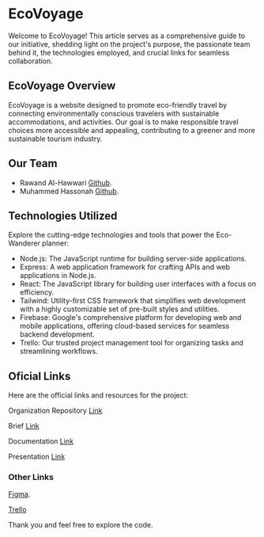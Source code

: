 # EcoVoyage

Welcome to EcoVoyage! This article serves as a comprehensive guide to our initiative, shedding light on the project's purpose, the passionate team behind it, the technologies employed, and crucial links for seamless collaboration.

## EcoVoyage Overview

EcoVoyage is a website designed to promote eco-friendly travel by connecting environmentally conscious travelers with sustainable accommodations, and activities. Our goal is to make responsible travel choices more accessible and appealing, contributing to a greener and more sustainable tourism industry.

## Our Team

* Rawand Al-Hawwari [Github](https://github.com/rawand-hawwari/EcoVoyage).
* Muhammed Hassonah [Github](https://github.com/muhammed-ahmed-hassouna/EcoVoyage).

## Technologies Utilized

Explore the cutting-edge technologies and tools that power the Eco-Wanderer planner:

* Node.js: The JavaScript runtime for building server-side applications.
* Express: A web application framework for crafting APIs and web applications in Node.js.
* React: The JavaScript library for building user interfaces with a focus on efficiency.
* Tailwind: Utility-first CSS framework that simplifies web development with a highly customizable set of pre-built styles and utilities.
* Firebase: Google's comprehensive platform for developing web and mobile applications, offering cloud-based services for seamless backend development.
* Trello: Our trusted project management tool for organizing tasks and streamlining workflows.

## Oficial Links
Here are the official links and resources for the project:

Organization Repository [Link](https://github.com/masterpiece-EcoVoyage/EcoVoyage)

Brief [Link](https://docs.google.com/document/d/1oi--V90M4879a1Xe4RFqXw3EO_2BkTY1CDJ5GfJtSpc/edit?usp=sharing)

Documentation [Link](https://docs.google.com/document/d/1C2NNvziF7F4B1MDDop4qy8ZSNBBRLiaSveVSA0fWaTY/edit?usp=sharing)

Presentation [Link](https://gamma.app/public/EcoVoyage-hiz5qjb4w9e621m?mode=doc)

### Other Links
[Figma](https://www.figma.com/file/16GvmSEuLL9PqAqI5OwtCJ/Untitled?type=design&node-id=0%3A1&mode=design&t=fHyWQT9H0UYIjg9r-1).

[Trello](https://trello.com/b/74XLMNPt/masterpiece)

Thank you and feel free to explore the code.